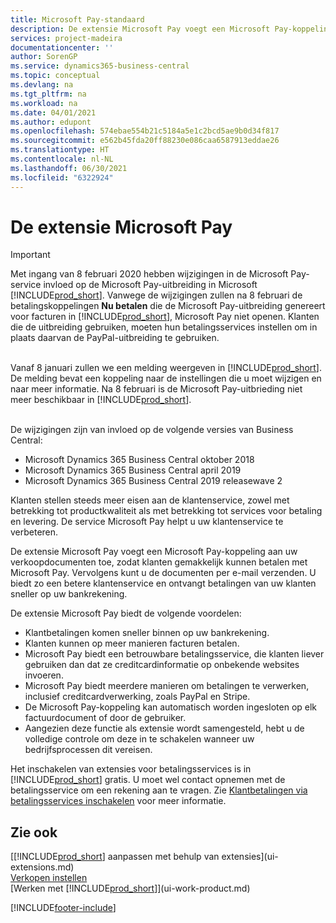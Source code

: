 ```yaml
---
title: Microsoft Pay-standaard
description: De extensie Microsoft Pay voegt een Microsoft Pay-koppeling aan uw verkoopdocumenten toe, zodat klanten gemakkelijk kunnen betalen met Microsoft Pay.
services: project-madeira
documentationcenter: ''
author: SorenGP
ms.service: dynamics365-business-central
ms.topic: conceptual
ms.devlang: na
ms.tgt_pltfrm: na
ms.workload: na
ms.date: 04/01/2021
ms.author: edupont
ms.openlocfilehash: 574ebae554b21c5184a5e1c2bcd5ae9b0d34f817
ms.sourcegitcommit: e562b45fda20ff88230e086caa6587913eddae26
ms.translationtype: HT
ms.contentlocale: nl-NL
ms.lasthandoff: 06/30/2021
ms.locfileid: "6322924"
---
```

# <a name="the-microsoft-pay-extension"></a>De extensie Microsoft Pay

> [!IMPORTANT]
> Met ingang van 8 februari 2020 hebben wijzigingen in de Microsoft Pay-service invloed op de Microsoft Pay-uitbreiding in Microsoft [!INCLUDE[prod_short](includes/prod_long.md)]. Vanwege de wijzigingen zullen na 8 februari de betalingskoppelingen **Nu betalen** die de Microsoft Pay-uitbreiding genereert voor facturen in [!INCLUDE[prod_short](includes/prod_short.md)], Microsoft Pay niet openen. Klanten die de uitbreiding gebruiken, moeten hun betalingsservices instellen om in plaats daarvan de PayPal-uitbreiding te gebruiken.<br /></br>
>
> Vanaf 8 januari zullen we een melding weergeven in [!INCLUDE[prod_short](includes/prod_short.md)]. De melding bevat een koppeling naar de instellingen die u moet wijzigen en naar meer informatie. Na 8 februari is de Microsoft Pay-uitbrieding niet meer beschikbaar in [!INCLUDE[prod_short](includes/prod_short.md)].<br /></br>
>
> De wijzigingen zijn van invloed op de volgende versies van Business Central:
> - Microsoft Dynamics 365 Business Central oktober 2018
> - Microsoft Dynamics 365 Business Central april 2019
> - Microsoft Dynamics 365 Business Central 2019 releasewave 2

Klanten stellen steeds meer eisen aan de klantenservice, zowel met betrekking tot productkwaliteit als met betrekking tot services voor betaling en levering. De service Microsoft Pay helpt u uw klantenservice te verbeteren.

De extensie Microsoft Pay voegt een Microsoft Pay-koppeling aan uw verkoopdocumenten toe, zodat klanten gemakkelijk kunnen betalen met Microsoft Pay. Vervolgens kunt u de documenten per e-mail verzenden. U biedt zo een betere klantenservice en ontvangt betalingen van uw klanten sneller op uw bankrekening.

De extensie Microsoft Pay biedt de volgende voordelen:
- Klantbetalingen komen sneller binnen op uw bankrekening.
- Klanten kunnen op meer manieren facturen betalen.
- Microsoft Pay biedt een betrouwbare betalingsservice, die klanten liever gebruiken dan dat ze creditcardinformatie op onbekende websites invoeren.
- Microsoft Pay biedt meerdere manieren om betalingen te verwerken, inclusief creditcardverwerking, zoals PayPal en Stripe.
- De Microsoft Pay-koppeling kan automatisch worden ingesloten op elk factuurdocument of door de gebruiker.
- Aangezien deze functie als extensie wordt samengesteld, hebt u de volledige controle om deze in te schakelen wanneer uw bedrijfsprocessen dit vereisen.

Het inschakelen van extensies voor betalingsservices is in [!INCLUDE[prod_short](includes/prod_short.md)] gratis. U moet wel contact opnemen met de betalingsservice om een rekening aan te vragen. Zie [Klantbetalingen via betalingsservices inschakelen](sales-how-enable-payment-service-extensions.md) voor meer informatie.

## <a name="see-also"></a>Zie ook
[[!INCLUDE[prod_short](includes/prod_short.md)] aanpassen met behulp van extensies](ui-extensions.md)  
[Verkopen instellen](sales-setup-sales.md)  
[Werken met [!INCLUDE[prod_short](includes/prod_short.md)]](ui-work-product.md)


[!INCLUDE[footer-include](includes/footer-banner.md)]
